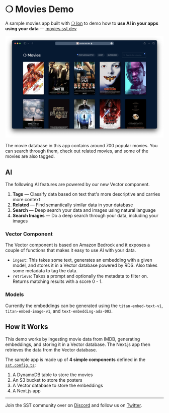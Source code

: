 # ❍ Movies Demo

A sample movies app built with [❍ Ion](https://github.com/sst/ion) to demo how to **use AI in your apps using your data** — [movies.sst.dev](https://movies.sst.dev)

![Movies App](screenshot.png)

The movie database in this app contains around 700 popular movies. You can search through them, check out related movies, and some of the movies are also tagged.

## AI

The following AI features are powered by our new Vector component.

1. **Tags** — Classify data based on text that's more descriptive and carries more context
2. **Related** — Find semantically similar data in your database
3. **Search** — Deep search your data and images using natural language
4. **Search Images** — Do a deep search through your data, including your images

### Vector Component

The Vector component is based on Amazon Bedrock and it exposes a couple of functions that makes it easy to use AI with your data.

- `ingest`: This takes some text, generates an embedding with a given model, and stores it in a Vector database powered by RDS. Also takes some metadata to tag the data.
- `retrieve`: Takes a prompt and optionally the metadata to filter on. Returns matching results with a score 0 - 1.

### Models

Currently the embeddings can be generated using the `titan-embed-text-v1`, `titan-embed-image-v1`, and `text-embedding-ada-002`.

## How it Works

This demo works by ingesting movie data from IMDB, generating embeddings, and storing it in a Vector database. The Next.js app then retrieves the data from the Vector database.

The sample app is made up of **4 simple components** defined in the [`sst.config.ts`](main/sst.config.ts):

1. A DynamoDB table to store the movies
2. An S3 bucket to store the posters
3. A Vector database to store the embeddings
4. A Next.js app

---

Join the SST community over on [Discord](https://discord.gg/sst) and follow us on [Twitter](https://twitter.com/SST_dev).
